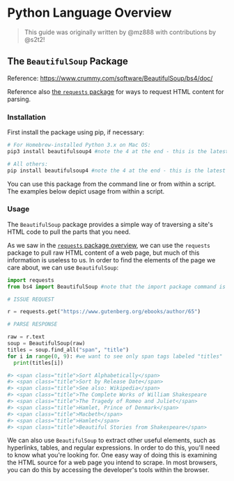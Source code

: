 # Python Language Overview

> This guide was originally written by @mz888 with contributions by @s2t2!

## The `BeautifulSoup` Package

Reference: https://www.crummy.com/software/BeautifulSoup/bs4/doc/

Reference also [the `requests` package](requests.md) for ways to request HTML content for parsing.

### Installation

First install the package using pip, if necessary:

```` sh
# For Homebrew-installed Python 3.x on Mac OS:
pip3 install beautifulsoup4 #note the 4 at the end - this is the latest version

# All others:
pip install beautifulsoup4 #note the 4 at the end - this is the latest version
````

You can use this package from the command line or from within a script. The examples below depict usage from within a script.

### Usage

The `BeautifulSoup` package provides a simple way of traversing a site's HTML code to pull the parts that you need.

As we saw in the [`requests` package overview](requests.md), we can use the `requests` package to pull raw HTML content of a web page, but much of this information is useless to us. In order to find the elements of the page we care about, we can use `BeautifulSoup`:

```python
import requests
from bs4 import BeautifulSoup #note that the import package command is bs4

# ISSUE REQUEST

r = requests.get("https://www.gutenberg.org/ebooks/author/65")

# PARSE RESPONSE

raw = r.text
soup = BeautifulSoup(raw)
titles = soup.find_all("span", "title")
for i in range(0, 9): #we want to see only span tags labeled "titles"
  print(titles[i])

#> <span class="title">Sort Alphabetically</span>
#> <span class="title">Sort by Release Date</span>
#> <span class="title">See also: Wikipedia</span>
#> <span class="title">The Complete Works of William Shakespeare
#> <span class="title">The Tragedy of Romeo and Juliet</span>
#> <span class="title">Hamlet, Prince of Denmark</span>
#> <span class="title">Macbeth</span>
#> <span class="title">Hamlet</span>
#> <span class="title">Beautiful Stories from Shakespeare</span>
```

We can also use `BeautifulSoup` to extract other useful elements, such as hyperlinks, tables, and regular expressions. In order to do this, you'll need to know what you're looking for. One easy way of doing this is examining the HTML source for a web page you intend to scrape. In most browsers, you can do this by accessing the developer's tools within the browser.
